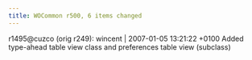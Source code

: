 ```yaml
---
title: WOCommon r500, 6 items changed
---
```


r1495@cuzco (orig r249): wincent | 2007-01-05 13:21:22 +0100 Added type-ahead table view class and preferences table view (subclass)
